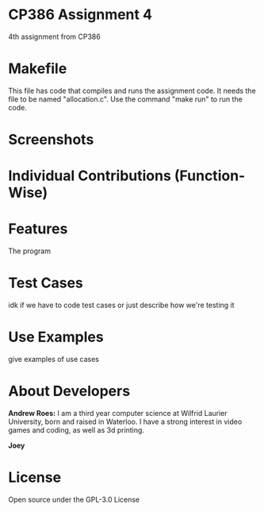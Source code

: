 # CP386 Assignment 4
4th assignment from CP386

# Makefile
This file has code that compiles and runs the assignment code. It needs the file to be named "allocation.c". Use the command "make run" to run the code.

# Screenshots


# Individual Contributions (Function-Wise)


# Features
The program 

# Test Cases
idk if we have to code test cases or just describe how we're testing it

# Use Examples
give examples of use cases

# About Developers
**Andrew Roes:** I am a third year computer science at Wilfrid Laurier University, born and raised in Waterloo. I have a strong interest in video games and coding, as well as 3d printing. 

**Joey**

# License
Open source under the GPL-3.0 License
